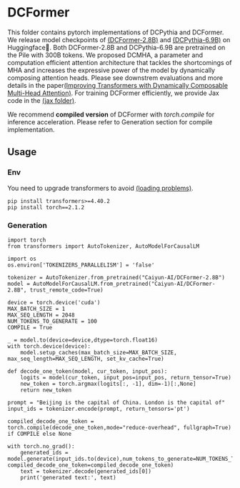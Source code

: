 # DCFormer

This folder contains pytorch implementations of DCPythia and DCFormer. We release model checkpoints of [(DCFormer-2.8B)](https://huggingface.co/Caiyun-AI/DCFormer-2.8B) and [(DCPythia-6.9B)](https://huggingface.co/Caiyun-AI/DCPythia-6.9B) on Huggingface🤗.
Both DCFormer-2.8B and DCPythia-6.9B are pretrained on the Pile with 300B tokens. We proposed DCMHA, a parameter and computation efficient attention architecture that tackles the shortcomings of MHA
and increases the expressive power of the model by dynamically composing attention heads. Please see downstrem evaluations and more details in the paper[(Improving Transformers with Dynamically Composable Multi-Head Attention)](). For training DCFormer efficiently, we provide Jax code in the [(jax folder)](https://github.com/Caiyun-AI/DCFormer/tree/main/jax).

We recommend <strong>compiled version</strong> of DCFormer with *torch.compile* for inference acceleration. Please refer to Generation section for compile implementation.

## Usage

### Env

You need to upgrade transformers to avoid [(loading problems)](https://github.com/huggingface/transformers/pull/29175).  
 
```
pip install transformers>=4.40.2
pip install torch==2.1.2
```


### Generation 

```
import torch
from transformers import AutoTokenizer, AutoModelForCausalLM

import os
os.environ['TOKENIZERS_PARALLELISM'] = 'false'

tokenizer = AutoTokenizer.from_pretrained("Caiyun-AI/DCFormer-2.8B")
model = AutoModelForCausalLM.from_pretrained("Caiyun-AI/DCFormer-2.8B", trust_remote_code=True)

device = torch.device('cuda')
MAX_BATCH_SIZE = 1
MAX_SEQ_LENGTH = 2048
NUM_TOKENS_TO_GENERATE = 100
COMPILE = True

_ = model.to(device=device,dtype=torch.float16)
with torch.device(device):
    model.setup_caches(max_batch_size=MAX_BATCH_SIZE, max_seq_length=MAX_SEQ_LENGTH, set_kv_cache=True)

def decode_one_token(model, cur_token, input_pos):
    logits = model(cur_token, input_pos=input_pos, return_tensor=True)
    new_token = torch.argmax(logits[:, -1], dim=-1)[:,None]
    return new_token

prompt = "Beijing is the capital of China. London is the capital of"
input_ids = tokenizer.encode(prompt, return_tensors='pt')

compiled_decode_one_token = torch.compile(decode_one_token,mode="reduce-overhead", fullgraph=True) if COMPILE else None

with torch.no_grad():
    generated_ids = model.generate(input_ids.to(device),num_tokens_to_generate=NUM_TOKENS_TO_GENERATE, compiled_decode_one_token=compiled_decode_one_token)
    text = tokenizer.decode(generated_ids[0])
    print('generated text:', text)
```
